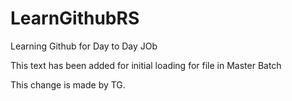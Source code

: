 # LearnGithubRS
Learning Github for Day to Day JOb

This text has been added for initial loading for file
in Master Batch

This change is made by TG.
